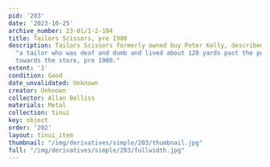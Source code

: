```yaml
---
pid: '203'
date: '2023-10-25'
archive_number: 23-01/1-2-104
title: Tailors Scissors, pre 1900
description: Tailors Scissors formerly owned buy Peter Kelly, described in the attached
  "a tailor who was deaf and dumb and lived about 120 yards past the police station
  towards the store, pre 1900."
extent: '1'
condition: Good
date_unvalidated: Unknown
creator: Unknown
collector: Allan Belliss
materials: Metal
collection: tinui
key: object
order: '202'
layout: tinui_item
thumbnail: "/img/derivatives/simple/203/thumbnail.jpg"
full: "/img/derivatives/simple/203/fullwidth.jpg"
---
```

